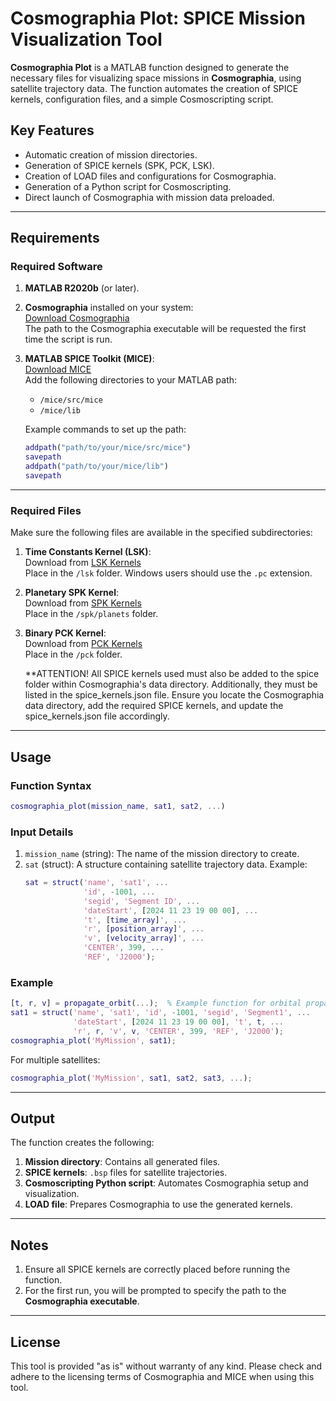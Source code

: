 # Cosmographia Plot: SPICE Mission Visualization Tool

**Cosmographia Plot** is a MATLAB function designed to generate the necessary files for visualizing space missions in **Cosmographia**, using satellite trajectory data. The function automates the creation of SPICE kernels, configuration files, and a simple Cosmoscripting script.

## Key Features
- Automatic creation of mission directories.
- Generation of SPICE kernels (SPK, PCK, LSK).
- Creation of LOAD files and configurations for Cosmographia.
- Generation of a Python script for Cosmoscripting.
- Direct launch of Cosmographia with mission data preloaded.

---

## Requirements
### Required Software
1. **MATLAB R2020b** (or later).

2. **Cosmographia** installed on your system:  
   [Download Cosmographia](https://naif.jpl.nasa.gov/naif/cosmographia_components.html)  
   The path to the Cosmographia executable will be requested the first time the script is run.

3. **MATLAB SPICE Toolkit (MICE)**:  
   [Download MICE](https://naif.jpl.nasa.gov/naif/toolkit_MATLAB.html)  
   Add the following directories to your MATLAB path:  
   - `/mice/src/mice`  
   - `/mice/lib`  

   Example commands to set up the path:  
   ```matlab
   addpath("path/to/your/mice/src/mice")
   savepath
   addpath("path/to/your/mice/lib")
   savepath
   ```

---

### Required Files
Make sure the following files are available in the specified subdirectories:
1. **Time Constants Kernel (LSK)**:  
   Download from [LSK Kernels](https://naif.jpl.nasa.gov/pub/naif/generic_kernels/lsk/)  
   Place in the `/lsk` folder. Windows users should use the `.pc` extension.

2. **Planetary SPK Kernel**:  
   Download from [SPK Kernels](https://naif.jpl.nasa.gov/pub/naif/generic_kernels/spk/planets/)  
   Place in the `/spk/planets` folder.

3. **Binary PCK Kernel**:  
   Download from [PCK Kernels](https://naif.jpl.nasa.gov/pub/naif/generic_kernels/pck/)  
   Place in the `/pck` folder.

   **ATTENTION!
All SPICE kernels used must also be added to the spice folder within Cosmographia's data directory. Additionally, they must be listed in the spice_kernels.json file. Ensure you locate the Cosmographia data directory, add the required SPICE kernels, and update the spice_kernels.json file accordingly.
---

## Usage
### Function Syntax
```matlab
cosmographia_plot(mission_name, sat1, sat2, ...)
```

### Input Details
1. `mission_name` (string): The name of the mission directory to create.  
2. `sat` (struct): A structure containing satellite trajectory data. Example:
   ```matlab
   sat = struct('name', 'sat1', ...
                'id', -1001, ...
                'segid', 'Segment ID', ...
                'dateStart', [2024 11 23 19 00 00], ...
                't', [time_array]', ...
                'r', [position_array]', ...
                'v', [velocity_array]', ...
                'CENTER', 399, ...
                'REF', 'J2000');
   ```

### Example
```matlab
[t, r, v] = propagate_orbit(...);  % Example function for orbital propagation
sat1 = struct('name', 'sat1', 'id', -1001, 'segid', 'Segment1', ...
              'dateStart', [2024 11 23 19 00 00], 't', t, ...
              'r', r, 'v', v, 'CENTER', 399, 'REF', 'J2000');
cosmographia_plot('MyMission', sat1);
```

For multiple satellites:
```matlab
cosmographia_plot('MyMission', sat1, sat2, sat3, ...);
```

---

## Output
The function creates the following:
1. **Mission directory**: Contains all generated files.
2. **SPICE kernels**: `.bsp` files for satellite trajectories.
3. **Cosmoscripting Python script**: Automates Cosmographia setup and visualization.
4. **LOAD file**: Prepares Cosmographia to use the generated kernels.

---

## Notes
1. Ensure all SPICE kernels are correctly placed before running the function.
2. For the first run, you will be prompted to specify the path to the **Cosmographia executable**.

---

## License
This tool is provided "as is" without warranty of any kind. Please check and adhere to the licensing terms of Cosmographia and MICE when using this tool.
